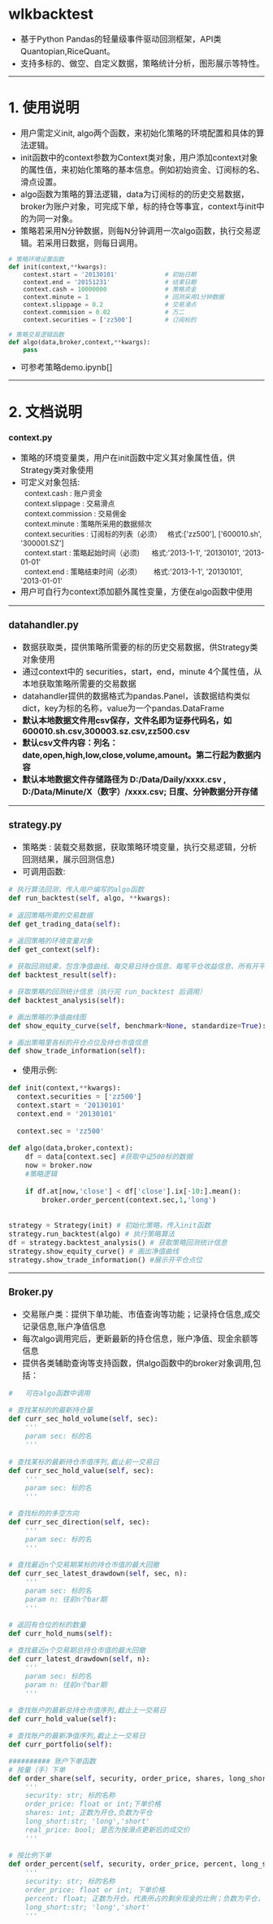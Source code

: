 # wlkbacktest
* <font size=3> 基于Python Pandas的轻量级事件驱动回测框架，API类Quantopian,RiceQuant。 </font>       
* <font size=3> 支持多标的、做空、自定义数据，策略统计分析，图形展示等特性。</font>      

---
# 1. 使用说明
* <font size=3> 用户需定义init, algo两个函数，来初始化策略的环境配置和具体的算法逻辑。</font>    
* <font size=3> init函数中的context参数为Context类对象，用户添加context对象的属性值，来初始化策略的基本信息。例如初始资金、订阅标的名、滑点设置。</font>       
* <font size=3> algo函数为策略的算法逻辑，data为订阅标的的历史交易数据，broker为账户对象，可完成下单，标的持仓等事宜，context与init中的为同一对象。</font>      
* <font size=3> 策略若采用N分钟数据，则每N分钟调用一次algo函数，执行交易逻辑。若采用日数据，则每日调用。</font>     

```python
# 策略环境设置函数
def init(context,**kwargs):
    context.start = '20130101'             # 初始日期
    context.end = '20151231'               # 结束日期
    context.cash = 10000000                # 策略资金
    context.minute = 1                     # 回测采用1分钟数据
    context.slippage = 0.2                 # 交易滑点
    context.commision = 0.02               # 万二
    context.securities = ['zz500']         # 订阅标的

# 策略交易逻辑函数
def algo(data,broker,context,**kwargs):
    pass
```
* <font size=3> 可参考策略demo.ipynb[]</font>    

---
# 2. 文档说明

### context.py
* <font size=3> 策略的环境变量类，用户在init函数中定义其对象属性值，供Strategy类对象使用 </font>  
* <font size=3> 可定义对象包括:   </font>    
&nbsp;&nbsp;context.cash : 账户资金  
&nbsp;&nbsp;context.slippage : 交易滑点  
&nbsp;&nbsp;context.commission : 交易佣金  
&nbsp;&nbsp;context.minute : 策略所采用的数据频次    
&nbsp;&nbsp;context.securities : 订阅标的列表（必须）&nbsp;&nbsp;&nbsp;格式:['zz500'], ['600010.sh', '300001.SZ']  
&nbsp;&nbsp;context.start : 策略起始时间（必须)&nbsp;&nbsp;&nbsp;&nbsp;&nbsp;&nbsp;格式:'2013-1-1', '20130101', '2013-01-01'     
&nbsp;&nbsp;context.end : 策略结束时间（必须）&nbsp;&nbsp;&nbsp;&nbsp;&nbsp;&nbsp;格式:'2013-1-1', '20130101', '2013-01-01'      
* <font size=3> 用户可自行为context添加额外属性变量，方便在algo函数中使用

---

### datahandler.py
* <font size=3> 数据获取类，提供策略所需要的标的历史交易数据，供Strategy类对象使用  </font>  
* <font size=3> 通过context中的 securities，start，end，minute 4个属性值，从本地获取策略所需要的交易数据  </font>  
* <font size=3> datahandler提供的数据格式为pandas.Panel，该数据结构类似dict，key为标的名称，value为一个pandas.DataFrame</font>  
* **默认本地数据文件用csv保存，文件名即为证券代码名，如600010.sh.csv,300003.sz.csv,zz500.csv**  
* **默认csv文件内容：列名：date,open,high,low,close,volume,amount。第二行起为数据内容**  
* **默认本地数据文件存储路径为 D:/Data/Daily/xxxx.csv , D:/Data/Minute/X（数字）/xxxx.csv; 日度、分钟数据分开存储**   



---

###  strategy.py
* <font size=3> 策略类 : 装载交易数据，获取策略环境变量，执行交易逻辑，分析回测结果，展示回测信息) </font>  
* <font size=3> 可调用函数:   </font>  

```python
# 执行算法回测，传入用户编写的algo函数
def run_backtest(self, algo, **kwargs):
    
# 返回策略所需的交易数据
def get_trading_data(self):

# 返回策略的环境变量对象
def get_context(self):

# 获取回测结果，包含净值曲线、每交易日持仓信息、每笔平仓收益信息、所有开平仓记录（执行完 run_backtest 后调用）
def backtest_result(self):

# 获取策略的回测统计信息（执行完 run_backtest 后调用）
def backtest_analysis(self):

# 画出策略的净值曲线图
def show_equity_curve(self, benchmark=None, standardize=True):

# 画出策略里各标的开仓点位及持仓市值信息
def show_trade_information(self):

```
* <font size=3> 使用示例:   </font>  

```python
def init(context,**kwargs):
  context.securities = ['zz500']
  context.start = '20130101'
  context.end = '20130101'
  
  context.sec = 'zz500'

def algo(data,broker,context):
    df = data[context.sec] #获取中证500标的数据
    now = broker.now
    #策略逻辑
    
    if df.at[now,'close'] < df['close'].ix[-10:].mean():
        broker.order_percent(context.sec,1,'long')
    

strategy = Strategy(init) # 初始化策略，传入init函数
strategy.run_backtest(algo) # 执行策略算法
df = strategy.backtest_analysis() # 获取策略回测统计信息
strategy.show_equity_curve() # 画出净值曲线
strategy.show_trade_information() #展示开平仓点位

```
---

### Broker.py
* <font size=3> 交易账户类：提供下单功能、市值查询等功能；记录持仓信息,成交记录信息,账户净值信息  </font>  
* <font size=3> 每次algo调用完后，更新最新的持仓信息，账户净值、现金余额等信息</font>  
* <font size=3> 提供各类辅助查询等支持函数，供algo函数中的broker对象调用,包括：  </font>  
```python
#   可在algo函数中调用

# 查找某标的的最新持仓量
def curr_sec_hold_volume(self, sec):
    '''
    param sec: 标的名
    '''
    
# 查找某标的最新持仓市值序列,截止前一交易日
def curr_sec_hold_value(self, sec):
    '''
    param sec: 标的名
    '''

# 查找标的的多空方向
def curr_sec_direction(self, sec):
    '''
    param sec: 标的名
    '''

# 查找最近n个交易期某标的持仓市值的最大回撤
def curr_sec_latest_drawdown(self, sec, n):
    '''
    param sec: 标的名
    param n: 往前n个bar期
    '''

# 返回有仓位的标的数量
def curr_hold_nums(self):

# 查找最近n个交易期总持仓市值的最大回撤
def curr_latest_drawdown(self, n):
    '''
    param sec: 标的名
    param n: 往前n个bar期
    '''

# 查找账户的最新总持仓市值序列,截止上一交易日
def curr_hold_value(self):

# 查找账户的最新净值序列,截止上一交易日
def curr_portfolio(self):

########## 账户下单函数
# 按量（手）下单
def order_share(self, security, order_price, shares, long_short='long', real_price=False):
    '''
    security: str; 标的名称
    order_price: float or int;下单价格
    shares: int; 正数为开仓,负数为平仓
    long_short:str; 'long','short'
    real_price: bool; 是否为按滑点更新后的成交价
    '''

# 按比例下单
def order_percent(self, security, order_price, percent, long_short='long'):
    '''
    security: str; 标的名称
    order_price: float or int; 下单价格
    percent: float; 正数为开仓，代表所占的剩余现金的比例；负数为平仓，代表持仓市值的比例
    long_short:str; 'long','short'
    '''
```

